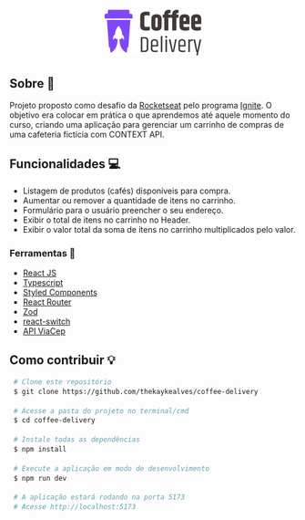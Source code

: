 <h1 align="center">
  <img src="./src/provider/coffeesImage/logo-coffee-delivery.svg">
</h1>

## Sobre 🤨

Projeto proposto como desafio da <a href="https://rocketseat.com.br" color={#8047F8}>Rocketseat</a> pelo programa <a href="https://rocketseat.com.br/ignite">Ignite</a>. 
O objetivo era colocar em prática o que aprendemos até aquele 
momento do curso, criando uma aplicação para gerenciar um carrinho
de compras de uma cafeteria fictícia com CONTEXT API.

## Funcionalidades 💻
<ul>
  <li>Listagem de produtos (cafés) disponíveis para compra.</li>
  <li>Aumentar ou remover a quantidade de itens no carrinho.</li>
  <li>Formulário para o usuário preencher o seu endereço.</li>
  <li>Exibir o total de itens no carrinho no Header.</li>
  <li>Exibir o valor total da soma de itens no carrinho multiplicados pelo valor.</li>
</ul>

### Ferramentas 🔨
<ul>
  <li><a href="https://pt-br.reactjs.org" target="_blank">React JS</a</li>
  <li><a href="https://www.typescriptlang.org/">Typescript</a></li>
  <li><a href="https://www.styled-components.com">Styled Components</a></li>
  <li><a href="https://reactrouter.com">React Router</a></li>
  <li><a href="https://zod.dev">Zod</a></li>
  <li><a href="https://www.npmjs.com/package/react-switch">react-switch</a></li>
  <li><a href="https://viacep.com.br/">API ViaCep</a></li>
</ul>

## Como contribuir 💡

``` bash
 # Clone este repositório
 $ git clone https://github.com/thekaykealves/coffee-delivery

 # Acesse a pasta do projeto no terminal/cmd
 $ cd coffee-delivery
 
 # Instale todas as dependências
 $ npm install
 
 # Execute a aplicação em modo de desenvolvimento
 $ npm run dev
 
 # A aplicação estará rodando na porta 5173
 # Acesse http://localhost:5173
```
